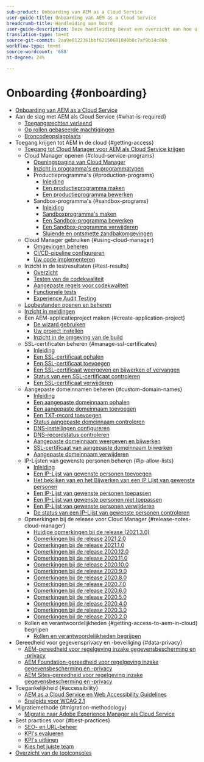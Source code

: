 ```yaml
---
sub-product: Onboarding van AEM as a Cloud Service
user-guide-title: Onboarding van AEM as a Cloud Service
breadcrumb-title: Handleiding aan boord
user-guide-description: Deze handleiding bevat een overzicht van hoe u aan de slag kunt met Experience Manager as a Cloud Service, inclusief toegang en belangrijke informatie over gegevensbescherming.
translation-type: tm+mt
source-git-commit: 2aa9e0122361bbf62150681840b8c7af9b14c86b
workflow-type: tm+mt
source-wordcount: '688'
ht-degree: 24%

---
```



# Onboarding {#onboarding}

+ [Onboarding van AEM as a Cloud Service](/help/onboarding/home.md)
+ Aan de slag met AEM als Cloud Service {#what-is-required}
   + [Toegangsrechten verleend](what-is-required/access-rights-granted.md)
   + [Op rollen gebaseerde machtigingen](what-is-required/role-based-permissions.md)
   + [Broncodeopslagplaats](what-is-required/source-code-repository.md)
+ Toegang krijgen tot AEM in de cloud {#getting-access}
   + [Toegang tot Cloud Manager voor AEM als Cloud Service krijgen](getting-access-to-aem-in-cloud/navigation.md)
   + Cloud Manager openen {#cloud-service-programs}
      + [Openingspagina van Cloud Manager](getting-access-to-aem-in-cloud/first-time-login.md)
      + [Inzicht in programma&#39;s en programmatypen](getting-access-to-aem-in-cloud/understand-program-types.md)
      + Productieprogramma&#39;s {#production-programs}
         + [Inleiding](/help/onboarding/getting-access-to-aem-in-cloud/introduction-production-programs.md)
         + [Een productieprogramma maken](getting-access-to-aem-in-cloud/creating-production-program.md)
         + [Een productieprogramma bewerken](/help/onboarding/getting-access-to-aem-in-cloud/editing-production-program.md)
      + Sandbox-programma&#39;s {#sandbox-programs}
         + [Inleiding](getting-access-to-aem-in-cloud/introduction-sandbox-programs.md)
         + [Sandboxprogramma&#39;s maken](getting-access-to-aem-in-cloud/creating-sandbox-program.md)
         + [Een Sandbox-programma bewerken](/help/onboarding/getting-access-to-aem-in-cloud/editing-sandbox-program.md)
         + [Een Sandbox-programma verwijderen](getting-access-to-aem-in-cloud/deleting-sandbox-program.md)
         + [Sluiende en ontsmette zandbakomgevingen](/help/onboarding/getting-access-to-aem-in-cloud/hibernating-de-hibernating-sandbox-environments.md)
   + Cloud Manager gebruiken {#using-cloud-manager}
      + [Omgevingen beheren](https://experienceleague.adobe.com/docs/experience-manager-cloud-service/implementing/using-cloud-manager/manage-environments.html)
      + [CI/CD-pipeline configureren](https://experienceleague.adobe.com/docs/experience-manager-cloud-service/implementing/using-cloud-manager/configure-pipeline.html)
      + [Uw code implementeren](https://experienceleague.adobe.com/docs/experience-manager-cloud-service/implementing/using-cloud-manager/deploy-code.html)
   + Inzicht in de testresultaten {#test-results}
      + [Overzicht](https://experienceleague.adobe.com/docs/experience-manager-cloud-service/implementing/using-cloud-manager/test-results/overview-test-results.html)
      + [Testen van de codekwaliteit](https://experienceleague.adobe.com/docs/experience-manager-cloud-service/implementing/using-cloud-manager/test-results/code-quality-testing.html)
      + [Aangepaste regels voor codekwaliteit](https://experienceleague.adobe.com/docs/experience-manager-cloud-service/implementing/using-cloud-manager/test-results/custom-code-quality-rules.html)
      + [Functionele tests](https://experienceleague.adobe.com/docs/experience-manager-cloud-service/implementing/using-cloud-manager/test-results/functional-testing.html)
      + [Experience Audit Testing](https://experienceleague.adobe.com/docs/experience-manager-cloud-service/implementing/using-cloud-manager/test-results/experience-audit-testing.html)
   + [Logbestanden openen en beheren](https://experienceleague.adobe.com/docs/experience-manager-cloud-service/implementing/using-cloud-manager/manage-logs.html)
   + [Inzicht in meldingen](https://experienceleague.adobe.com/docs/experience-manager-cloud-service/implementing/using-cloud-manager/notifications.html)
   + Een AEM-applicatieproject maken {#create-application-project}
      + [De wizard gebruiken](getting-access-to-aem-in-cloud/using-the-wizard.md)
      + [Uw project instellen](getting-access-to-aem-in-cloud/setting-up-project.md)
      + [Inzicht in de omgeving van de build](getting-access-to-aem-in-cloud/build-environment-details.md)
   + SSL-certificaten beheren {#manage-ssl-certificates}
      + [Inleiding](https://experienceleague.adobe.com/docs/experience-manager-cloud-service/implementing/using-cloud-manager/manage-ssl-certificates/introduction.html)
      + [Een SSL-certificaat ophalen](https://experienceleague.adobe.com/docs/experience-manager-cloud-service/implementing/using-cloud-manager/manage-ssl-certificates/get-ssl-certificate.html)
      + [Een SSL-certificaat toevoegen](https://experienceleague.adobe.com/docs/experience-manager-cloud-service/implementing/using-cloud-manager/manage-ssl-certificates/add-ssl-certificate.html)
      + [Een SSL-certificaat weergeven en bijwerken of vervangen](https://experienceleague.adobe.com/docs/experience-manager-cloud-service/implementing/using-cloud-manager/manage-ssl-certificates/view-update-replace-ssl-certificate.html)
      + [Status van een SSL-certificaat controleren](https://experienceleague.adobe.com/docs/experience-manager-cloud-service/implementing/using-cloud-manager/manage-ssl-certificates/check-status-ssl-certificate.html)
      + [Een SSL-certificaat verwijderen](https://experienceleague.adobe.com/docs/experience-manager-cloud-service/implementing/using-cloud-manager/manage-ssl-certificates/delete-ssl-certificate.html)
   + Aangepaste domeinnamen beheren {#custom-domain-names}
      + [Inleiding](https://experienceleague.adobe.com/docs/experience-manager-cloud-service/implementing/using-cloud-manager/custom-domain-names/introduction.html)
      + [Een aangepaste domeinnaam ophalen](https://experienceleague.adobe.com/docs/experience-manager-cloud-service/implementing/using-cloud-manager/custom-domain-names/get-custom-domain-name.html)
      + [Een aangepaste domeinnaam toevoegen](https://experienceleague.adobe.com/docs/experience-manager-cloud-service/implementing/using-cloud-manager/custom-domain-names/add-custom-domain-name.html)
      + [Een TXT-record toevoegen](https://experienceleague.adobe.com/docs/experience-manager-cloud-service/implementing/using-cloud-manager/custom-domain-names/add-text-record.html)
      + [Status aangepaste domeinnaam controleren](https://experienceleague.adobe.com/docs/experience-manager-cloud-service/implementing/using-cloud-manager/custom-domain-names/check-domain-name-status.html)
      + [DNS-instellingen configureren](https://experienceleague.adobe.com/docs/experience-manager-cloud-service/implementing/using-cloud-manager/custom-domain-names/configure-dns-settings.html)
      + [DNS-recordstatus controleren](https://experienceleague.adobe.com/docs/experience-manager-cloud-service/implementing/using-cloud-manager/custom-domain-names/check-dns-record-status.html)
      + [Aangepaste domeinnaam weergeven en bijwerken](https://experienceleague.adobe.com/docs/experience-manager-cloud-service/implementing/using-cloud-manager/custom-domain-names/view-update-replace-custom-domain-name.html)
      + [SSL-certificaat van aangepaste domeinnaam bijwerken](https://experienceleague.adobe.com/docs/experience-manager-cloud-service/implementing/using-cloud-manager/custom-domain-names/update-cdn-ssl-certificate.html)
      + [Aangepaste domeinnaam verwijderen](https://experienceleague.adobe.com/docs/experience-manager-cloud-service/implementing/using-cloud-manager/custom-domain-names/delete-custom-domain-name.html)
   + IP-Lijsten van gewenste personen beheren {#ip-allow-lists}
      + [Inleiding](https://experienceleague.adobe.com/docs/experience-manager-cloud-service/implementing/using-cloud-manager/ip-allow-lists/introduction.html)
      + [Een IP-Lijst van gewenste personen toevoegen](https://experienceleague.adobe.com/docs/experience-manager-cloud-service/implementing/using-cloud-manager/ip-allow-lists/add-ip-allow-lists.html)
      + [Het bekijken van en het Bijwerken van een IP Lijst van gewenste personen](https://experienceleague.adobe.com/docs/experience-manager-cloud-service/implementing/using-cloud-manager/ip-allow-lists/view-update-ip-allow-list.html)
      + [Een IP-Lijst van gewenste personen toepassen](https://experienceleague.adobe.com/docs/experience-manager-cloud-service/implementing/using-cloud-manager/ip-allow-lists/apply-allow-list.html)
      + [Een IP-Lijst van gewenste personen niet toepassen](https://experienceleague.adobe.com/docs/experience-manager-cloud-service/implementing/using-cloud-manager/ip-allow-lists/unapply-ip-allow-list.html)
      + [Een IP-Lijst van gewenste personen verwijderen](https://experienceleague.adobe.com/docs/experience-manager-cloud-service/implementing/using-cloud-manager/ip-allow-lists/delete-ip-allow-list.html)
      + [De status van een IP-Lijst van gewenste personen controleren](https://experienceleague.adobe.com/docs/experience-manager-cloud-service/implementing/using-cloud-manager/ip-allow-lists/check-ip-allow-list-status.html)
   + Opmerkingen bij de release voor Cloud Manager {#release-notes-cloud-manager}
      + [Huidige opmerkingen bij de release (2021.3.0)](/help/onboarding/release-notes-cloud-manager/release-notes-cm-current.md)
      + [Opmerkingen bij de release 2021.2.0](/help/onboarding/release-notes-cloud-manager/release-notes-cm-2021-2-0.md)
      + [Opmerkingen bij de release 2021.1.0](/help/onboarding/release-notes-cloud-manager/release-notes-cm-2021-1-0.md)
      + [Opmerkingen bij de release 2020.12.0](/help/onboarding/release-notes-cloud-manager/release-notes-cm-2020-12-0.md)
      + [Opmerkingen bij de release 2020.11.0](/help/onboarding/release-notes-cloud-manager/release-notes-cm-2020-11-0.md)
      + [Opmerkingen bij de release 2020.10.0](/help/onboarding/release-notes-cloud-manager/release-notes-cm-2020-10-0.md)
      + [Opmerkingen bij de release 2020.9.0](/help/onboarding/release-notes-cloud-manager/release-notes-cm-2020-9-0.md)
      + [Opmerkingen bij de release 2020.8.0](/help/onboarding/release-notes-cloud-manager/release-notes-cm-2020-8-0.md)
      + [Opmerkingen bij de release 2020.7.0](/help/onboarding/release-notes-cloud-manager/release-notes-cm-2020-7-0.md)
      + [Opmerkingen bij de release 2020.6.0](/help/onboarding/release-notes-cloud-manager/release-notes-cm-2020-6-0.md)
      + [Opmerkingen bij de release 2020.5.0](/help/onboarding/release-notes-cloud-manager/release-notes-cm-2020-5-0.md)
      + [Opmerkingen bij de release 2020.4.0](/help/onboarding/release-notes-cloud-manager/release-notes-cm-2020-4-0.md)
      + [Opmerkingen bij de release 2020.3.0](/help/onboarding/release-notes-cloud-manager/release-notes-cm-2020-3-0.md)
      + [Opmerkingen bij de release 2020.2.0](/help/onboarding/release-notes-cloud-manager/release-notes-cm-2020-2-0.md)
   + Rollen en verantwoordelijkheden {#getting-access-to-aem-in-cloud} begrijpen
      + [Rollen en verantwoordelijkheden begrijpen](getting-access-to-aem-in-cloud/roles-responsibilities.md)
+ Gereedheid voor gegevensprivacy en -beveiliging {#data-privacy}
   + [AEM-gereedheid voor regelgeving inzake gegevensbescherming en -privacy](data-privacy-and-protection-readiness/aem-readiness.md)
   + [AEM Foundation-gereedheid voor regelgeving inzake gegevensbescherming en -privacy](data-privacy-and-protection-readiness/foundation-readiness.md)
   + [AEM Sites-gereedheid voor regelgeving inzake gegevensbescherming en -privacy](data-privacy-and-protection-readiness/sites-readiness.md)
+ Toegankelijkheid {#accessibility}
   + [AEM as a Cloud Service en Web Accessibility Guidelines](accessibility/web-accessibility.md)
   + [Snelgids voor WCAG 2.1](accessibility/quick-guide-wcag.md)
+ Migratiemethode {#migration-methodology}
   + [Migratie naar Adobe Experience Manager als Cloud Service](migration-methodology/getting-started.md)
+ Best practices voor {#best-practices}
   + [SEO- en URL-beheer](best-practices/seo-and-url-management.md)
   + [KPI&#39;s evalueren](best-practices/assessing-kpis.md)
   + [KPI&#39;s uitlijnen](best-practices/aligning-kpis.md)
   + [Kies het juiste team](best-practices/choose-right-team.md)
+ [Overzicht van de toolconsoles](tools-consoles.md)
